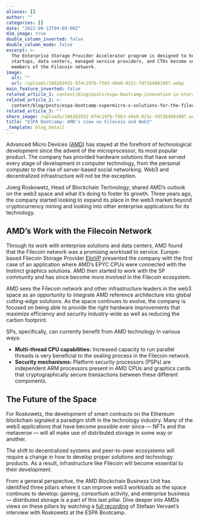 ```yaml
---
aliases: []
author: ""
categories: []
date: "2022-09-13T04:00:00Z"
dim_image: true
double_column_inverted: false
double_column_mode: false
excerpt: >-
  The Enterprise Storage Provider Accelerator program is designed to help
  startups, data centers, managed service providers, and CTOs become successful
  members of the Filecoin network.
image:
  alt: ""
  url: /uploads/186283931-974c197b-f563-49e8-821c-fdf1b460108f.webp
main_feature_inverted: false
related_article_1: content/blog/posts/espa-bootcamp-innovation-in-storage.en.md
related_article_2: >-
  content/blog/posts/espa-bootcamp-supermicro-s-solutions-for-the-filecoin-ecosystem.en.md
related_article_3: ""
share_image: /uploads/186283931-974c197b-f563-49e8-821c-fdf1b460108f.webp
title: "ESPA Bootcamp: AMD’s view on Filecoin and Web3"
_template: blog_detail
---
```


Advanced Micro Devices ([AMD](https://www.amd.com/en)) has stayed at the forefront of technological development since the advent of the microprocessor, its most popular product. The company has provided hardware solutions that have served every stage of development in computer technology, from the personal computer to the rise of server-based social networking. Web3 and decentralized infrastructure will not be the exception.

Joerg Roskowetz, Head of Blockchain Technology, shared AMD’s outlook on the web3 space and what it’s doing to foster its growth. Three years ago, the company started looking to expand its place in the web3 market beyond cryptocurrency mining and looking into other enterprise applications for its technology.

## AMD’s Work with the Filecoin Network

Through its work with enterprise solutions and data centers, AMD found that the Filecoin network was a promising workload to service. Europe-based Filecoin Storage Provider [ElioVP](https://eliovp.com/) presented the company with the first case of an application where AMD’s EPYC CPUs were connected with the Instinct graphics solutions. AMD then started to work with the SP community and has since become more involved in the Filecoin ecosystem.

AMD sees the Filecoin network and other infrastructure leaders in the web3 space as an opportunity to integrate AMD reference architecture into global cutting-edge solutions. As the space continues to evolve, the company is focused on being able to provide the right hardware improvements that maximize efficiency and security industry-wide as well as reducing the carbon footprint.

SPs, specifically, can currently benefit from AMD technology in various ways:

- **Multi-thread CPU capabilities:** Increased capacity to run parallel threads is very beneficial to the sealing process in the Filecoin network.
- **Security mechanisms:** Platform security processors (PSPs) are independent ARM processors present in AMD CPUs and graphics cards that cryptographically secure transactions between these different components.

## The Future of the Space

For Roskowetz, the development of smart contracts on the Ethereum blockchain signaled a paradigm shift in the technology industry. Many of the web3 applications that have become possible ever since — NFTs and the metaverse — will all make use of distributed storage in some way or another.

The shift to decentralized systems and peer-to-peer ecosystems will require a change in how to develop proper solutions and technology products. As a result, infrastructure like Filecoin will become essential to their development.

From a general perspective, the AMD Blockchain Business Unit has identified three pillars where it can improve web3 workloads as the space continues to develop: gaming, consortium activity, and enterprise business — distributed storage is a part of this last pillar. Dive deeper into AMDs views on these pillars by watching a [full recording](https://youtu.be/txPvAf18BPs) of Stefaan Vervaet’s interview with Roskowetz at the ESPA Bootcamp.
